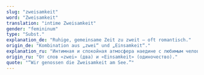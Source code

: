 ```yaml
---
slug: "zweisamkeit"
word: "Zweisamkeit"
translation: "intime Zweisamkeit"
gender: "femininum"
type: "Subst."
explanation_de: "Ruhige, gemeinsame Zeit zu zweit – oft romantisch."
origin_de: "Kombination aus „zwei“ und „Einsamkeit“."
explanation_ru: "Интимная и спокойная атмосфера наедине с любимым человеком."
origin_ru: "От слов «zwei» (два) и «Einsamkeit» (одиночество)."
quote: "“Wir genossen die Zweisamkeit am See.”"
---
```

